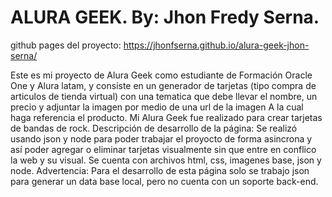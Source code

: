 # ALURA GEEK. By: Jhon Fredy Serna.

github pages del proyecto: https://jhonfserna.github.io/alura-geek-jhon-serna/

Este es mi proyecto de Alura Geek como estudiante de Formación Oracle One y Alura latam, y consiste en un generador de tarjetas (tipo compra de articulos de tienda virtual) con una tematica que debe llevar el nombre, un precio y adjuntar la imagen por medio de una url de la imagen A la cual haga referencia el producto. Mi Alura Geek fue realizado para crear tarjetas de bandas de rock. 
Descripción de desarrollo de la página:
Se realizó usando json y node para poder trabajar el proyocto de forma asincrona y así poder agregar o eliminar tarjetas visualmente sin que entre en conflico la web y su visual. 
Se cuenta con archivos html, css, imagenes base, json y node.
Advertencia: Para el desarrollo de esta página solo se trabajo json para generar un data base local, pero no cuenta con un soporte back-end.  
